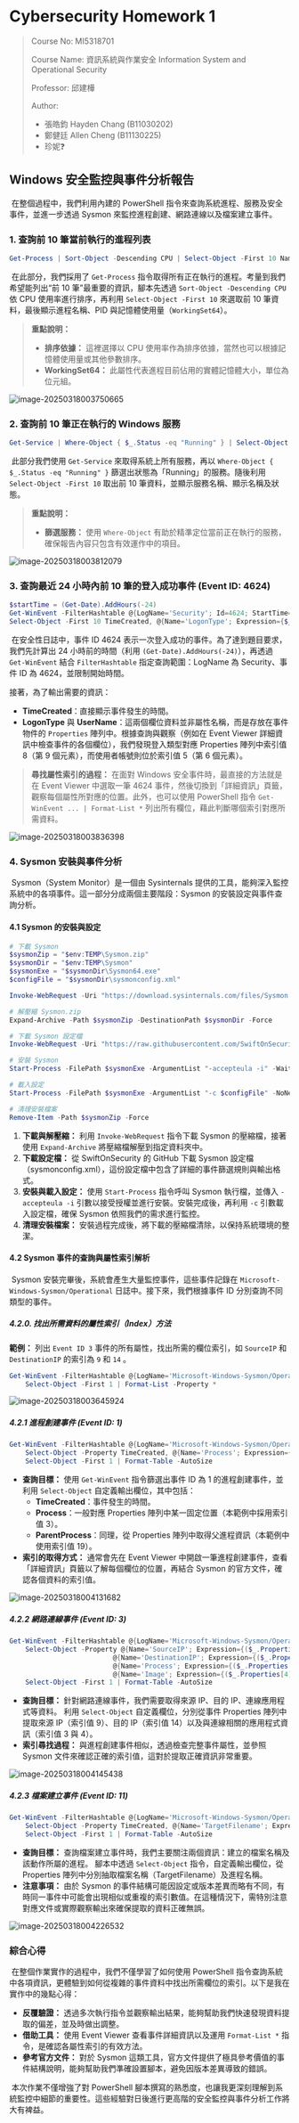 # Cybersecurity Homework 1

> Course No: MI5318701
>
> Course Name: 資訊系統與作業安全 Information System and Operational Security
>
> Professor: 邱建樺
>
> Author:
>
> - 張皓鈞 Hayden Chang (B11030202)
> - 鄭健廷 Allen Cheng (B11130225)
> - 珍妮❓

## Windows 安全監控與事件分析報告

​	在整個過程中，我們利用內建的 PowerShell 指令來查詢系統進程、服務及安全事件，並進一步透過 Sysmon 來監控進程創建、網路連線以及檔案建立事件。

### 1. 查詢前 10 筆當前執行的進程列表

```powershell
Get-Process | Sort-Object -Descending CPU | Select-Object -First 10 Name, Id, WorkingSet64
```

​	在此部分，我們採用了 `Get-Process` 指令取得所有正在執行的進程。考量到我們希望能列出“前 10 筆”最重要的資訊，腳本先透過 `Sort-Object -Descending CPU` 依 CPU 使用率進行排序，再利用 `Select-Object -First 10` 來選取前 10 筆資料，最後顯示進程名稱、PID 與記憶體使用量（`WorkingSet64`）。

> **重點說明：**
>
> - **排序依據：** 這裡選擇以 CPU 使用率作為排序依據，當然也可以根據記憶體使用量或其他參數排序。
> - **WorkingSet64：** 此屬性代表進程目前佔用的實體記憶體大小，單位為位元組。

![image-20250318003750665](assets/image-20250318003750665.png)

### 2. 查詢前 10 筆正在執行的 Windows 服務

```powershell
Get-Service | Where-Object { $_.Status -eq "Running" } | Select-Object -First 10 Name, DisplayName, Status
```

​	此部分我們使用 `Get-Service` 來取得系統上所有服務，再以 `Where-Object { $_.Status -eq "Running" }` 篩選出狀態為「Running」的服務。隨後利用 `Select-Object -First 10` 取出前 10 筆資料，並顯示服務名稱、顯示名稱及狀態。

> **重點說明：**
>
> - **篩選服務：** 使用 `Where-Object` 有助於精準定位當前正在執行的服務，確保報告內容只包含有效運作中的項目。

![image-20250318003812079](assets/image-20250318003812079.png)

### 3. 查詢最近 24 小時內前 10 筆的登入成功事件 (Event ID: 4624)

```powershell
$startTime = (Get-Date).AddHours(-24)
Get-WinEvent -FilterHashtable @{LogName='Security'; Id=4624; StartTime=$startTime} |
Select-Object -First 10 TimeCreated, @{Name='LogonType'; Expression={$_.Properties[8].Value}}, @{Name='UserName'; Expression={$_.Properties[5].Value}}
```

​	在安全性日誌中，事件 ID 4624 表示一次登入成功的事件。為了達到題目要求，我們先計算出 24 小時前的時間（利用 `(Get-Date).AddHours(-24)`），再透過 `Get-WinEvent` 結合 `FilterHashtable` 指定查詢範圍：LogName 為 Security、事件 ID 為 4624，並限制開始時間。

接著，為了輸出需要的資訊：

- **TimeCreated**：直接顯示事件發生的時間。
- **LogonType** 與 **UserName**：這兩個欄位資料並非屬性名稱，而是存放在事件物件的 `Properties` 陣列中。根據查詢與觀察（例如在 Event Viewer 詳細資訊中檢查事件的各個欄位），我們發現登入類型對應 Properties 陣列中索引值 8（第 9 個元素），而使用者帳號則位於索引值 5（第 6 個元素）。

> **尋找屬性索引的過程：**
>  在面對 Windows 安全事件時，最直接的方法就是在 Event Viewer 中選取一筆 4624 事件，然後切換到「詳細資訊」頁籤，觀察每個屬性所對應的位置。此外，也可以使用 PowerShell 指令 `Get-WinEvent ... | Format-List *` 列出所有欄位，藉此判斷哪個索引對應所需資料。

![image-20250318003836398](assets/image-20250318003836398.png)

### 4. Sysmon 安裝與事件分析

​	Sysmon（System Monitor）是一個由 Sysinternals 提供的工具，能夠深入監控系統中的各項事件。這一部分分成兩個主要階段：Sysmon 的安裝設定與事件查詢分析。

#### 4.1 Sysmon 的安裝與設定

```powershell
# 下載 Sysmon
$sysmonZip = "$env:TEMP\Sysmon.zip"
$sysmonDir = "$env:TEMP\Sysmon"
$sysmonExe = "$sysmonDir\Sysmon64.exe"
$configFile = "$sysmonDir\sysmonconfig.xml"

Invoke-WebRequest -Uri "https://download.sysinternals.com/files/Sysmon.zip" -OutFile $sysmonZip

# 解壓縮 Sysmon.zip
Expand-Archive -Path $sysmonZip -DestinationPath $sysmonDir -Force

# 下載 Sysmon 設定檔
Invoke-WebRequest -Uri "https://raw.githubusercontent.com/SwiftOnSecurity/sysmon-config/master/sysmonconfig-export.xml" -OutFile $configFile

# 安裝 Sysmon
Start-Process -FilePath $sysmonExe -ArgumentList "-accepteula -i" -Wait

# 載入設定
Start-Process -FilePath $sysmonExe -ArgumentList "-c $configFile" -NoNewWindow -Wait

# 清理安裝檔案
Remove-Item -Path $sysmonZip -Force
```

1. **下載與解壓縮：**
    利用 `Invoke-WebRequest` 指令下載 Sysmon 的壓縮檔，接著使用 `Expand-Archive` 將壓縮檔解壓到指定資料夾中。
2. **下載設定檔：**
    從 SwiftOnSecurity 的 GitHub 下載 Sysmon 設定檔（sysmonconfig.xml），這份設定檔中包含了詳細的事件篩選規則與輸出格式。
3. **安裝與載入設定：**
    使用 `Start-Process` 指令呼叫 Sysmon 執行檔，並傳入 `-accepteula -i` 引數以接受授權並進行安裝。安裝完成後，再利用 `-c` 引數載入設定檔，確保 Sysmon 依照我們的需求進行監控。
4. **清理安裝檔案：**
    安裝過程完成後，將下載的壓縮檔清除，以保持系統環境的整潔。

#### 4.2 Sysmon 事件的查詢與屬性索引解析

​	Sysmon 安裝完畢後，系統會產生大量監控事件，這些事件記錄在 `Microsoft-Windows-Sysmon/Operational` 日誌中。接下來，我們根據事件 ID 分別查詢不同類型的事件。

##### 4.2.0. 找出所需資料的屬性索引（Index）方法

**範例：** 列出 `Event ID 3` 事件的所有屬性，找出所需的欄位索引，如 `SourceIP` 和 `DestinationIP` 的索引為 `9` 和 `14` 。

```powershell
Get-WinEvent -FilterHashtable @{LogName='Microsoft-Windows-Sysmon/Operational'; Id=3} |
    Select-Object -First 1 | Format-List -Property *
```

![image-20250318003645924](assets/image-20250318003645924.png)

##### 4.2.1 進程創建事件 (Event ID: 1)

```powershell
Get-WinEvent -FilterHashtable @{LogName='Microsoft-Windows-Sysmon/Operational'; Id=1} |
    Select-Object -Property TimeCreated, @{Name='Process'; Expression={($_.Properties[3].Value)}}, @{Name='ParentProcess'; Expression={($_.Properties[19].Value)}} |
    Select-Object -First 1 | Format-Table -AutoSize
```

- **查詢目標：**
   使用 `Get-WinEvent` 指令篩選出事件 ID 為 1 的進程創建事件，並利用 `Select-Object` 自定義輸出欄位，其中包括：
  - **TimeCreated**：事件發生的時間。
  - **Process**：一般對應 Properties 陣列中某一固定位置（本範例中採用索引值 3）。
  - **ParentProcess**：同理，從 Properties 陣列中取得父進程資訊（本範例中使用索引值 19）。
- **索引的取得方式：**
   通常會先在 Event Viewer 中開啟一筆進程創建事件，查看「詳細資訊」頁籤以了解每個欄位的位置，再結合 Sysmon 的官方文件，確認各個資料的索引值。

![image-20250318004131682](assets/image-20250318004131682.png)

##### 4.2.2 網路連線事件 (Event ID: 3)

```powershell
Get-WinEvent -FilterHashtable @{LogName='Microsoft-Windows-Sysmon/Operational'; Id=3} |
    Select-Object -Property @{Name='SourceIP'; Expression={($_.Properties[9].Value)}}, 
                          @{Name='DestinationIP'; Expression={($_.Properties[14].Value)}}, 
                          @{Name='Process'; Expression={($_.Properties[3].Value)}},
                          @{Name='Image'; Expression={($_.Properties[4].Value)}} |
    Select-Object -First 1 | Format-Table -AutoSize
```

- **查詢目標：**
   針對網路連線事件，我們需要取得來源 IP、目的 IP、連線應用程式等資料。
   利用 `Select-Object` 自定義欄位，分別從事件 Properties 陣列中提取來源 IP（索引值 9）、目的 IP（索引值 14）以及與連線相關的應用程式資訊（索引值 3 與 4）。
- **索引尋找過程：**
   與進程創建事件相似，透過檢查完整事件屬性，並參照 Sysmon 文件來確認正確的索引值，這對於提取正確資訊非常重要。

![image-20250318004145438](assets/image-20250318004145438.png)

##### 4.2.3 檔案建立事件 (Event ID: 11)

```powershell
Get-WinEvent -FilterHashtable @{LogName='Microsoft-Windows-Sysmon/Operational'; Id=11} |
    Select-Object -Property TimeCreated, @{Name='TargetFilename'; Expression={($_.Properties[5].Value)}}, @{Name='Process'; Expression={($_.Properties[3].Value)}}, @{Name='Image'; Expression={($_.Properties[4].Value)}} |
    Select-Object -First 1 | Format-Table -AutoSize
```

- **查詢目標：**
   查詢檔案建立事件時，我們主要關注兩個資訊：建立的檔案名稱及該動作所屬的進程。
   腳本中透過 `Select-Object` 指令，自定義輸出欄位，從 Properties 陣列中分別抽取檔案名稱（TargetFilename）及進程名稱。
- **注意事項：**
   由於 Sysmon 的事件結構可能因設定或版本差異而略有不同，有時同一事件中可能會出現相似或重複的索引數值。在這種情況下，需特別注意對應文件或實際觀察輸出來確保提取的資料正確無誤。

![image-20250318004226532](assets/image-20250318004226532.png)

### 綜合心得

​	在整個作業實作的過程中，我們不僅學習了如何使用 PowerShell 指令查詢系統中各項資訊，更體驗到如何從複雜的事件資料中找出所需欄位的索引。以下是我在實作中的幾點心得：

- **反覆驗證：**
   透過多次執行指令並觀察輸出結果，能夠幫助我們快速發現資料提取的偏差，並及時做出調整。
- **借助工具：**
   使用 Event Viewer 查看事件詳細資訊以及運用 `Format-List *` 指令，是確認各屬性索引的有效方法。
- **參考官方文件：**
   對於 Sysmon 這類工具，官方文件提供了極具參考價值的事件結構說明，能夠幫助我們準確設置腳本，避免因版本差異導致的錯誤。

​	本次作業不僅增強了對 PowerShell 腳本撰寫的熟悉度，也讓我更深刻理解到系統監控中細節的重要性。這些經驗對日後進行更高階的安全監控與事件分析工作將大有裨益。